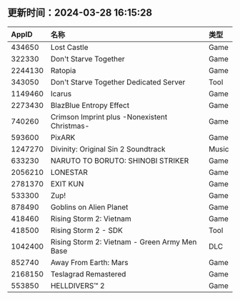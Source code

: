 ## 更新时间：2024-03-28 16:15:28
| AppID | 名称 | 类型  |
| :-------------------- | :----------------------------- | :----------- |
| 434650 | Lost Castle| Game |
| 322330 | Don't Starve Together| Game |
| 2244130 | Ratopia| Game |
| 343050 | Don't Starve Together Dedicated Server| Tool |
| 1149460 | Icarus| Game |
| 2273430 | BlazBlue Entropy Effect| Game |
| 740260 | Crimson Imprint plus -Nonexistent Christmas-| Game |
| 593600 | PixARK| Game |
| 1247270 | Divinity: Original Sin 2 Soundtrack| Music |
| 633230 | NARUTO TO BORUTO: SHINOBI STRIKER| Game |
| 2056210 | LONESTAR| Game |
| 2781370 | EXIT KUN| Game |
| 533300 | Zup!| Game |
| 878490 | Goblins on Alien Planet| Game |
| 418460 | Rising Storm 2: Vietnam| Game |
| 418500 | Rising Storm 2 - SDK| Tool |
| 1042400 | Rising Storm 2: Vietnam - Green Army Men Base| DLC |
| 852740 | Away From Earth: Mars| Game |
| 2168150 | Teslagrad Remastered| Game |
| 553850 | HELLDIVERS™ 2| Game |
